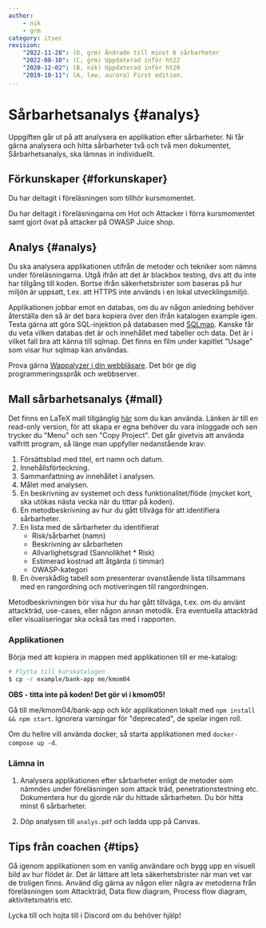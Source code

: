 ```yaml
---
author:
    - nik
    - grm
category: itsec
revision:
    "2022-11-28": (D, grm) Ändrade till minst 6 sårbarheter
    "2022-08-10": (C, grm) Uppdaterad inför ht22
    "2020-12-02": (B, nik) Uppdaterad inför ht20
    "2019-10-11": (A, lew, aurora) First edition.
...
```


Sårbarhetsanalys {#analys}
==================================

Uppgiften går ut på att analysera en applikation efter sårbarheter. Ni får gärna analysera och hitta sårbarheter två och två men dokumentet, Sårbarhetsanalys, ska lämnas in individuellt.

<!--more-->



Förkunskaper {#forkunskaper}
-----------------------

Du har deltagit i föreläsningen som tillhör kursmomentet.

Du har deltagit i föreläsningarna om Hot och Attacker i förra kursmomentet samt gjort övat på attacker på OWASP Juice shop.

Analys {#analys}
-----------------------

Du ska analysera applikationen utifrån de metoder och tekniker som nämns under föreläsningarna. Utgå ifrån att det är blackbox testing, dvs att du inte har tillgång till koden. Bortse ifrån säkerhetsbrister som baseras på hur miljön är uppsatt, t.ex. att HTTPS inte används i en lokal utvecklingsmiljö.

Applikationen jobbar emot en databas, om du av någon anledning behöver återställa den så är det bara kopiera över den ifrån katalogen example igen. Testa gärna att göra SQL-injektion på databasen med [SQLmap](https://sqlmap.org/). Kanske får du veta vilken databas det är och innehållet med tabeller och data. Det är i vilket fall bra att känna till sqlmap. Det finns en film under kapitlet "Usage" som visar hur sqlmap kan användas.

Prova gärna [Wappalyzer i din webbläsare](https://www.wappalyzer.com/). Det bör ge dig programmeringsspråk och webbserver.

Mall sårbarhetsanalys {#mall}
-----------------------

Det finns en LaTeX mall tillgänglig [här](https://www.overleaf.com/read/mmjgxndgkbkv#674488) som du kan använda. Länken är till en read-only version, för att skapa er egna behöver du vara inloggade och sen trycker du "Menu" och sen "Copy Project". Det går givetvis att använda valfritt program, så länge man uppfyller nedanstående krav:

1. Försättsblad med titel, ert namn och datum.
2. Innehållsförteckning.
3. Sammanfattning av innehållet i analysen.
4. Målet med analysen.
5. En beskrivning av systemet och dess funktionalitet/flöde (mycket kort, ska utökas nästa vecka när du tittar på koden).
6. En metodbeskrivning av hur du gått tillväga för att identifiera sårbarheter.
7. En lista med de sårbarheter du identifierat
    * Risk/sårbarhet (namn)
    * Beskrivning av sårbarheten
    * Allvarlighetsgrad (Sannolikhet \* Risk)
    * Estimerad kostnad att åtgärda (i timmar)
    * OWASP-kategori
8. En överskådlig tabell som presenterar ovanstående lista tillsammans med en rangordning och motiveringen till rangordningen.

Metodbeskrivningen bör visa hur du har gått tillväga, t.ex. om du använt attackträd, use-cases, eller någon annan metodik. Era eventuella attackträd eller visualiseringar ska också tas med i rapporten.

### Applikationen

Börja med att kopiera in mappen med applikationen till er me-katalog:

```bash
# Flytta till kurskatalogen
$ cp -r example/bank-app me/kmom04
```

**OBS - titta inte på koden! Det gör vi i kmom05!**

Gå till me/kmom04/bank-app och kör applikationen lokalt med `npm install && npm start`. Ignorera varningar för "deprecated", de spelar ingen roll.

Om du hellre vill använda docker, så starta applikationen med `docker-compose up -d`. 

### Lämna in

1. Analysera applikationen efter sårbarheter enligt de metoder som nämndes under föreläsningen som  attack träd, penetrationstestning etc. Dokumentera hur du gjorde när du hittade sårbarheten. Du bör hitta minst 6 sårbarheter.

1. Döp analysen till `analys.pdf` och ladda upp på Canvas.

<!-- ```bash
# Flytta till kurskatalogen
$ dbwebb publish me
``` -->

Tips från coachen {#tips}
-----------------------

Gå igenom applikationen som en vanlig användare och bygg upp en visuell bild av hur flödet är. Det är lättare att leta säkerhetsbrister när man vet var de troligen finns. Använd dig gärna av någon eller några av metoderna från föreläsningen som Attackträd, Data flow diagram, Process flow diagram, aktivitetsmatris etc.

Lycka till och hojta till i Discord om du behöver hjälp!
